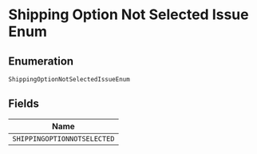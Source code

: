 
# Shipping Option Not Selected Issue Enum

## Enumeration

`ShippingOptionNotSelectedIssueEnum`

## Fields

| Name |
|  --- |
| `SHIPPINGOPTIONNOTSELECTED` |

